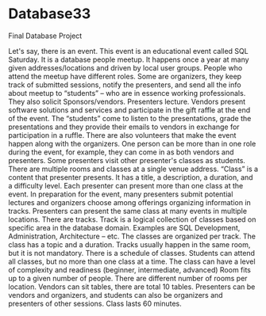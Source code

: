# Database33
Final Database Project

Let's say, there is an event. This event is an educational event called  SQL Saturday. It is a database people meetup. It happens once a year at many given addresses/locations and driven by local user groups.
People who attend the meetup have different roles. Some are organizers, they keep track of submitted sessions, notify the presenters, and send all the info about meetup to “students” – who are in essence working professionals. They also solicit Sponsors/vendors.
 Presenters lecture. 
Vendors present software solutions and services and participate in the gift raffle at the end of the event. 
The “students” come to listen to the presentations, grade the presentations and they provide their emails to vendors in exchange for participation in a ruffle.
There are also volunteers that make the event happen along with the organizers.
 One person can be more than in one role during the event, for example, they can come in as both vendors and presenters.
Some presenters visit other presenter's classes as students.
There are multiple rooms and classes at a single venue address. 
“Class” is a content that presenter presents. It has a title, a description, a duration, and a difficulty level.
Each presenter can present more than one class at the event.
In preparation for the event, many presenters submit potential lectures and organizers choose among offerings organizing information in tracks.
Presenters can present the same class at many events in multiple locations.
There are tracks. Track is a logical collection of classes based on specific area in the database domain.  Examples are SQL Development, Administration, Architecture – etc. The classes are organized per track. The class has a topic and a duration.  Tracks usually happen in the same room, but it is not mandatory.
There is a schedule of classes.
Students can attend all classes, but no more than one class at a time.
The class can have a level of complexity and readiness (beginner, intermediate, advanced)
Room fits up to a given number of people.
There are different number of rooms per location.
Vendors can sit tables, there are total 10 tables.
Presenters can be vendors and organizers, and students can also be organizers and presenters of other sessions.
Class lasts 60 minutes.

